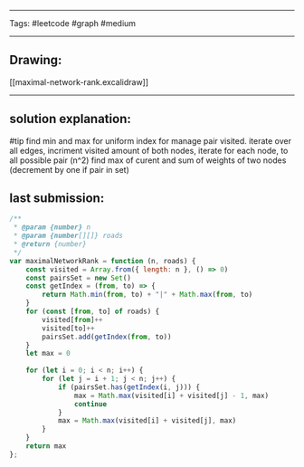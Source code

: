 

----

Tags: #leetcode #graph #medium

----

## Drawing:
[[maximal-network-rank.excalidraw]]

----


## solution explanation:
#tip find min and max for uniform index for manage pair visited. iterate over all edges, incriment visited amount of both nodes, iterate for each node, to all possible pair (n^2) find max of curent and sum of weights of two nodes (decrement by one if pair in set)

## last submission:
```javascript
/**
 * @param {number} n
 * @param {number[][]} roads
 * @return {number}
 */
var maximalNetworkRank = function (n, roads) {
    const visited = Array.from({ length: n }, () => 0)
    const pairsSet = new Set()
    const getIndex = (from, to) => {
        return Math.min(from, to) + "|" + Math.max(from, to)
    }
    for (const [from, to] of roads) {
        visited[from]++
        visited[to]++
        pairsSet.add(getIndex(from, to))
    }
    let max = 0
    
    for (let i = 0; i < n; i++) {
        for (let j = i + 1; j < n; j++) {
            if (pairsSet.has(getIndex(i, j))) {
                max = Math.max(visited[i] + visited[j] - 1, max)
                continue
            }
            max = Math.max(visited[i] + visited[j], max)
        }
    }
    return max
};
```



